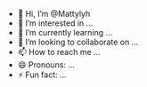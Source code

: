 - 👋 Hi, I’m @Mattylyh
- 👀 I’m interested in ...
- 🌱 I’m currently learning ...
- 💞️ I’m looking to collaborate on ...
- 📫 How to reach me ...
- 😄 Pronouns: ...
- ⚡ Fun fact: ...

<!---
Mattylyh/Mattylyh is a ✨ special ✨ repository because its `README.md` (this file) appears on your GitHub profile.
You can click the Preview link to take a look at your changes.
--->
